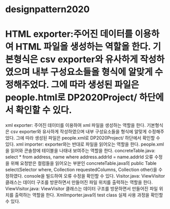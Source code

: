 # designpattern2020
# HTML exporter:주어진 데이터를 이용하여 HTML 파일을 생성하는 역할을 한다. 기본형식은 csv exporter와 유사하게 작성하였으며 내부 구성요소들을 형식에 알맞게 수정해주었다. 그에 따라 생성된 파일은 people.html로 DP2020Project/ 하단에서 확인할 수 있다.
xml exporter: 주어진 데이터를 이용하여 xml 파일을 생성하는 역할을 한다. 기본형식은 csv exporter와 유사하게 작성하였으며 내부 구성요소들을 형식에 알맞게 수정해주었다. 그에 따라 생성된 파일은 people.xml로 DP2020Project/ 하단에서 확인할 수 있다.
xml importer: exporter와는 반대로 파일을 읽어오는 역할을 한다. people.xml을 읽어와 콘솔창에 테이블을 나태내 보여주는 역할을 한다.
concreteTable.java: select * from address, name where address.addrId = name.addrId 오류 수정을 위해 요청받은 컬럼들을 읽어오는 부분인 concreteTable.java의 public Table select(Selector where, Collection requestedColumns, Collection other)을 수정하였다. console을 빌드하여 오류 수정을 확인할 수 있다.
Visitor.java: ViewVisitor 클래스는 데이터 구조를 방문하면서 만들어진 파일 위치를 출력하는 역할을 한다. 
ViewVisitor.java: ViewVisitor 클래스는 데이터 구조를 방문하면서 만들어진 파일 위치를 출력하는 역할을 한다. XmlImporter.java의 test class 실제 사용 과정을 확인할 수 있다.
